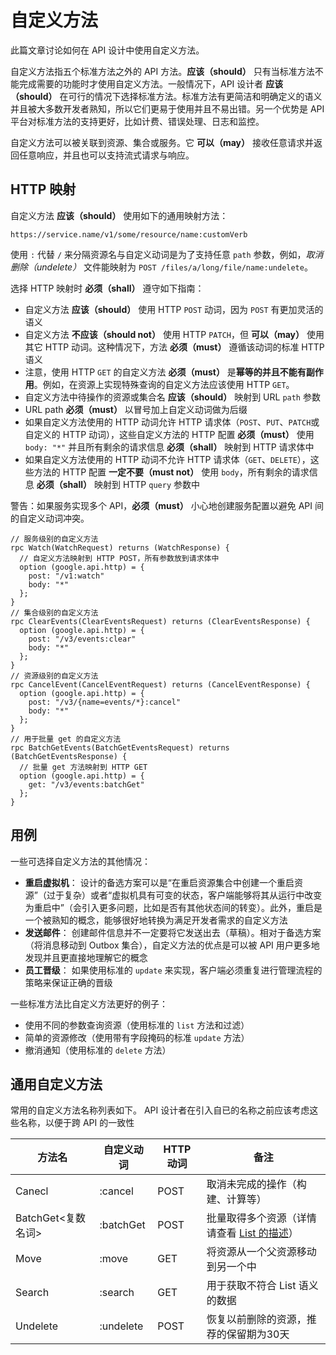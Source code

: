 # 自定义方法

此篇文章讨论如何在 API 设计中使用自定义方法。

自定义方法指五个标准方法之外的 API 方法。**应该（should）** 只有当标准方法不能完成需要的功能时才使用自定义方法。一般情况下，API 设计者 **应该（should）** 在可行的情况下选择标准方法。标准方法有更简洁和明确定义的语义并且被大多数开发者熟知，所以它们更易于使用并且不易出错。另一个优势是 API 平台对标准方法的支持更好，比如计费、错误处理、日志和监控。

自定义方法可以被关联到资源、集合或服务。它 **可以（may）** 接收任意请求并返回任意响应，并且也可以支持流式请求与响应。

## HTTP 映射

自定义方法 **应该（should）** 使用如下的通用映射方法：

```
https://service.name/v1/some/resource/name:customVerb
```

使用 `:` 代替 `/` 来分隔资源名与自定义动词是为了支持任意 `path` 参数，例如，*取消删除（undelete）* 文件能映射为 `POST /files/a/long/file/name:undelete`。

选择 HTTP 映射时 **必须（shall）** 遵守如下指南：

- 自定义方法 **应该（should）** 使用 HTTP `POST` 动词，因为 `POST` 有更加灵活的语义
- 自定义方法 **不应该（should not）** 使用 HTTP `PATCH`，但 **可以（may）** 使用其它 HTTP 动词。这种情况下，方法 **必须（must）** 遵循该动词的标准 HTTP 语义
- 注意，使用 HTTP `GET` 的自定义方法 **必须（must）** 是**幂等的并且不能有副作用**。例如，在资源上实现特殊查询的自定义方法应该使用 HTTP `GET`。
- 自定义方法中待操作的资源或集合名 **应该（should）** 映射到 URL `path` 参数
- URL path **必须（must）** 以冒号加上自定义动词做为后缀
- 如果自定义方法使用的 HTTP 动词允许 HTTP 请求体（`POST`、`PUT`、`PATCH`或自定义的 HTTP 动词），这些自定义方法的 HTTP 配置 **必须（must）** 使用 `body: "*"` 并且所有剩余的请求信息 **必须（shall）** 映射到 HTTP 请求体中
- 如果自定义方法使用的 HTTP 动词不允许 HTTP 请求体（`GET`、`DELETE`），这些方法的 HTTP 配置 **一定不要（must not）** 使用 `body`，所有剩余的请求信息 **必须（shall）** 映射到 HTTP `query` 参数中

警告：如果服务实现多个 API，**必须（must）** 小心地创建服务配置以避免 API 间的自定义动词冲突。

```
// 服务级别的自定义方法
rpc Watch(WatchRequest) returns (WatchResponse) {
  // 自定义方法映射到 HTTP POST，所有参数放到请求体中
  option (google.api.http) = {
    post: "/v1:watch"
    body: "*"
  };
}
// 集合级别的自定义方法
rpc ClearEvents(ClearEventsRequest) returns (ClearEventsResponse) {
  option (google.api.http) = {
    post: "/v3/events:clear"
    body: "*"
  };
}
// 资源级别的自定义方法
rpc CancelEvent(CancelEventRequest) returns (CancelEventResponse) {
  option (google.api.http) = {
    post: "/v3/{name=events/*}:cancel"
    body: "*"
  };
}
// 用于批量 get 的自定义方法
rpc BatchGetEvents(BatchGetEventsRequest) returns (BatchGetEventsResponse) {
  // 批量 get 方法映射到 HTTP GET
  option (google.api.http) = {
    get: "/v3/events:batchGet"
  };
}
```

## 用例

一些可选择自定义方法的其他情况：

- **重启虚拟机**： 设计的备选方案可以是“在重启资源集合中创建一个重启资源”（过于复杂）或者“虚拟机具有可变的状态，客户端能够将其从运行中改变为重启中”（会引入更多问题，比如是否有其他状态间的转变）。此外，重启是一个被熟知的概念，能够很好地转换为满足开发者需求的自定义方法
- **发送邮件**： 创建邮件信息并不一定要将它发送出去（草稿）。相对于备选方案（将消息移动到 Outbox 集合），自定义方法的优点是可以被 API 用户更多地发现并且更直接地理解它的概念
- **员工晋级**： 如果使用标准的 `update` 来实现，客户端必须重复进行管理流程的策略来保证正确的晋级

一些标准方法比自定义方法更好的例子：

- 使用不同的参数查询资源（使用标准的 `list` 方法和过滤）
- 简单的资源修改（使用带有字段掩码的标准 `update` 方法）
- 撤消通知（使用标准的 `delete` 方法）

## 通用自定义方法

常用的自定义方法名称列表如下。 API 设计者在引入自已的名称之前应该考虑这些名称，以便于跨 API 的一致性

| 方法名 | 自定义动词 | HTTP 动词 | 备注 |
|------|------|------|------|
| Canecl | :cancel | POST | 取消未完成的操作（构建、计算等）|
| BatchGet<复数名词> | :batchGet | POST | 批量取得多个资源（详情请查看 [List 的描述](standard-methods.md)）|
| Move | :move | GET | 将资源从一个父资源移动到另一个中 |
| Search | :search | GET | 用于获取不符合 List 语义的数据 |
| Undelete | :undelete | POST | 恢复以前删除的资源，推荐的保留期为30天 |